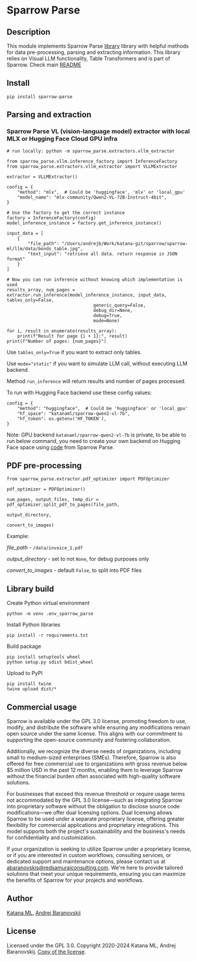 # Sparrow Parse

## Description

This module implements Sparrow Parse [library](https://pypi.org/project/sparrow-parse/) library with helpful methods for data pre-processing, parsing and extracting information. This library relies on Visual LLM functionality, Table Transformers and is part of Sparrow. Check main [README](https://github.com/katanaml/sparrow)

## Install

```
pip install sparrow-parse
```

## Parsing and extraction

### Sparrow Parse VL (vision-language model) extractor with local MLX or Hugging Face Cloud GPU infra

```
# run locally: python -m sparrow_parse.extractors.vllm_extractor

from sparrow_parse.vllm.inference_factory import InferenceFactory
from sparrow_parse.extractors.vllm_extractor import VLLMExtractor

extractor = VLLMExtractor()

config = {
    "method": "mlx",  # Could be 'huggingface', 'mlx' or 'local_gpu'
    "model_name": "mlx-community/Qwen2-VL-72B-Instruct-4bit",
}

# Use the factory to get the correct instance
factory = InferenceFactory(config)
model_inference_instance = factory.get_inference_instance()

input_data = [
    {
        "file_path": "/Users/andrejb/Work/katana-git/sparrow/sparrow-ml/llm/data/bonds_table.jpg",
        "text_input": "retrieve all data. return response in JSON format"
    }
]

# Now you can run inference without knowing which implementation is used
results_array, num_pages = extractor.run_inference(model_inference_instance, input_data, tables_only=False,
                                 generic_query=False,
                                 debug_dir=None,
                                 debug=True,
                                 mode=None)

for i, result in enumerate(results_array):
    print(f"Result for page {i + 1}:", result)
print(f"Number of pages: {num_pages}")
```

Use `tables_only=True` if you want to extract only tables.

Use `mode="static"` if you want to simulate LLM call, without executing LLM backend.

Method `run_inference` will return results and number of pages processed.

To run with Hugging Face backend use these config values:

```
config = {
    "method": "huggingface",  # Could be 'huggingface' or 'local_gpu'
    "hf_space": "katanaml/sparrow-qwen2-vl-7b",
    "hf_token": os.getenv('HF_TOKEN'),
}
```

Note: GPU backend `katanaml/sparrow-qwen2-vl-7b` is private, to be able to run below command, you need to create your own backend on Hugging Face space using [code](https://github.com/katanaml/sparrow/tree/main/sparrow-data/parse/sparrow_parse/vllm/infra/qwen2_vl_7b) from Sparrow Parse.

## PDF pre-processing

```
from sparrow_parse.extractor.pdf_optimizer import PDFOptimizer

pdf_optimizer = PDFOptimizer()

num_pages, output_files, temp_dir = pdf_optimizer.split_pdf_to_pages(file_path,
                                                                     output_directory,
                                                                     convert_to_images)

```

Example:

*file_path* - `/data/invoice_1.pdf`

*output_directory* - set to not `None`, for debug purposes only

*convert_to_images* - default `False`, to split into PDF files

## Library build

Create Python virtual environment

```
python -m venv .env_sparrow_parse
```

Install Python libraries

```
pip install -r requirements.txt
```

Build package

```
pip install setuptools wheel
python setup.py sdist bdist_wheel
```

Upload to PyPI

```
pip install twine
twine upload dist/*
```

## Commercial usage

Sparrow is available under the GPL 3.0 license, promoting freedom to use, modify, and distribute the software while ensuring any modifications remain open source under the same license. This aligns with our commitment to supporting the open-source community and fostering collaboration.

Additionally, we recognize the diverse needs of organizations, including small to medium-sized enterprises (SMEs). Therefore, Sparrow is also offered for free commercial use to organizations with gross revenue below $5 million USD in the past 12 months, enabling them to leverage Sparrow without the financial burden often associated with high-quality software solutions.

For businesses that exceed this revenue threshold or require usage terms not accommodated by the GPL 3.0 license—such as integrating Sparrow into proprietary software without the obligation to disclose source code modifications—we offer dual licensing options. Dual licensing allows Sparrow to be used under a separate proprietary license, offering greater flexibility for commercial applications and proprietary integrations. This model supports both the project's sustainability and the business's needs for confidentiality and customization.

If your organization is seeking to utilize Sparrow under a proprietary license, or if you are interested in custom workflows, consulting services, or dedicated support and maintenance options, please contact us at abaranovskis@redsamuraiconsulting.com. We're here to provide tailored solutions that meet your unique requirements, ensuring you can maximize the benefits of Sparrow for your projects and workflows.

## Author

[Katana ML](https://katanaml.io), [Andrej Baranovskij](https://github.com/abaranovskis-redsamurai)

## License

Licensed under the GPL 3.0. Copyright 2020-2024 Katana ML, Andrej Baranovskij. [Copy of the license](https://github.com/katanaml/sparrow/blob/main/LICENSE).
